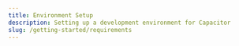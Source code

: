 ```yaml
---
title: Environment Setup
description: Setting up a development environment for Capacitor
slug: /getting-started/requirements
---
```

